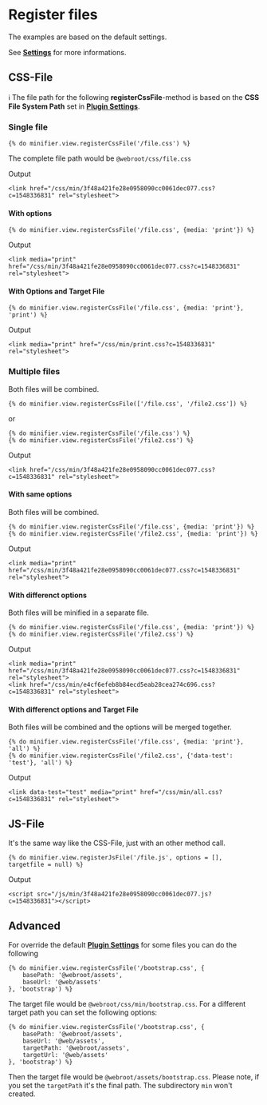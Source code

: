 # Register files

The examples are based on the default settings.

See **[Settings](settings.md)** for more informations.

## CSS-File

:information_source: The file path for the following **registerCssFile**-method is based on the
**CSS File System Path** set in **[Plugin Settings](settings.md)**.

### Single file

    {% do minifier.view.registerCssFile('/file.css') %}

The complete file path would be `@webroot/css/file.css`

Output

    <link href="/css/min/3f48a421fe28e0958090cc0061dec077.css?c=1548336831" rel="stylesheet">

#### With options

    {% do minifier.view.registerCssFile('/file.css', {media: 'print'}) %}
        
Output

    <link media="print" href="/css/min/3f48a421fe28e0958090cc0061dec077.css?c=1548336831" rel="stylesheet">
        
#### With Options and Target File

    {% do minifier.view.registerCssFile('/file.css', {media: 'print'}, 'print') %}
        
Output

    <link media="print" href="/css/min/print.css?c=1548336831" rel="stylesheet">
        

### Multiple files

Both files will be combined.

    {% do minifier.view.registerCssFile(['/file.css', '/file2.css']) %}

or

    {% do minifier.view.registerCssFile('/file.css') %}
    {% do minifier.view.registerCssFile('/file2.css') %}

Output

    <link href="/css/min/3f48a421fe28e0958090cc0061dec077.css?c=1548336831" rel="stylesheet">

#### With same options
Both files will be combined.
        
    {% do minifier.view.registerCssFile('/file.css', {media: 'print'}) %}
    {% do minifier.view.registerCssFile('/file2.css', {media: 'print'}) %}

Output

    <link media="print" href="/css/min/3f48a421fe28e0958090cc0061dec077.css?c=1548336831" rel="stylesheet">

#### With differenct options
Both files will be minified in a separate file.
        
    {% do minifier.view.registerCssFile('/file.css', {media: 'print'}) %}
    {% do minifier.view.registerCssFile('/file2.css') %}

Output

    <link media="print" href="/css/min/3f48a421fe28e0958090cc0061dec077.css?c=1548336831" rel="stylesheet">
    <link href="/css/min/e4cf6efeb8b84ecd5eab28cea274c696.css?c=1548336831" rel="stylesheet">

#### With differenct options and Target File
Both files will be combined and the options will be merged together.
        
    {% do minifier.view.registerCssFile('/file.css', {media: 'print'}, 'all') %}
    {% do minifier.view.registerCssFile('/file2.css', {'data-test': 'test'}, 'all') %}

Output

    <link data-test="test" media="print" href="/css/min/all.css?c=1548336831" rel="stylesheet">

## JS-File

It's the same way like the CSS-File, just with an other method call.

    {% do minifier.view.registerJsFile('/file.js', options = [], targetfile = null) %}

Output
    
    <script src="/js/min/3f48a421fe28e0958090cc0061dec077.js?c=1548336831"></script>
    
## Advanced

For override the default **[Plugin Settings](settings.md)** for some files you can do the following

    {% do minifier.view.registerCssFile('/bootstrap.css', {
        basePath: '@webroot/assets',
        baseUrl: '@web/assets'
    }, 'bootstrap') %}

The target file would be `@webroot/css/min/bootstrap.css`. For a different target path you can set the following
options:

    {% do minifier.view.registerCssFile('/bootstrap.css', {
        basePath: '@webroot/assets',
        baseUrl: '@web/assets',
        targetPath: '@webroot/assets',
        targetUrl: '@web/assets'
    }, 'bootstrap') %}
    
Then the target file would be `@webroot/assets/bootstrap.css`. Please note, if you set the `targetPath` it's the final path.
The subdirectory `min` won't created.
